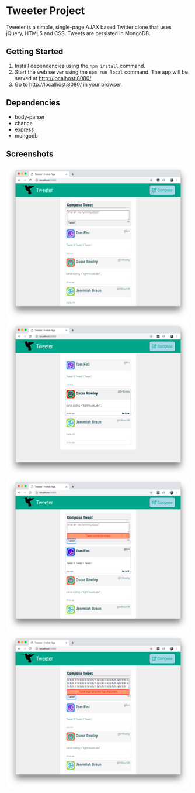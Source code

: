 # Tweeter Project

Tweeter is a simple, single-page AJAX based Twitter clone that uses jQuery, HTML5 and CSS. Tweets are persisted in MongoDB.


## Getting Started

1. Install dependencies using the `npm install` command.
2. Start the web server using the `npm run local` command. The app will be served at <http://localhost:8080/>.
3. Go to <http://localhost:8080/> in your browser.

## Dependencies

- body-parser
- chance
- express
- mongodb

## Screenshots

!["Screenshot of Tweeterapp"](https://github.com/binduprakash/tweeter/blob/master/docs/Tweeterapp.png)
!["Screenshot of Hover"](https://github.com/binduprakash/tweeter/blob/master/docs/Hover.png)
!["Screenshot of Empty Tweet"](https://github.com/binduprakash/tweeter/blob/master/docs/Empty%20tweet.png)
!["Screenshot of Tweets140above"](https://github.com/binduprakash/tweeter/blob/master/docs/Tweets140above.png)